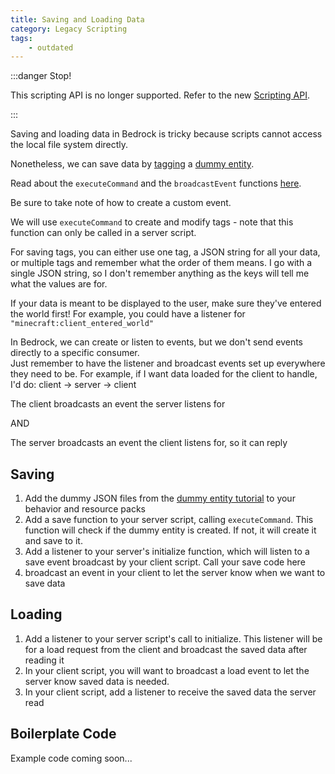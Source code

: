 ```yaml
---
title: Saving and Loading Data
category: Legacy Scripting
tags:
    - outdated
---
```


:::danger Stop!

This scripting API is no longer supported. Refer to the new [Scripting API](/scripting/game-tests.html).

:::

Saving and loading data in Bedrock is tricky because scripts cannot access the local file system directly.

Nonetheless, we can save data by [tagging](https://www.youtube.com/watch?v=tjragqkAlMc) a [dummy entity](/entities/dummy-entities).

Read about the `executeCommand` and the `broadcastEvent` functions [here](https://bedrock.dev/docs/stable/Scripting).

Be sure to take note of how to create a custom event.

We will use `executeCommand` to create and modify tags - note that this function can only be called in a server script.

For saving tags, you can either use one tag, a JSON string for all your data, or multiple tags and remember what the order of them means. I go with a single JSON string, so I don't remember anything as the keys will tell me what the values are for.

If your data is meant to be displayed to the user, make sure they've entered the world first! For example, you could have a listener for `"minecraft:client_entered_world"`

In Bedrock, we can create or listen to events, but we don't send events directly to a specific consumer.  
 Just remember to have the listener and broadcast events set up everywhere they need to be. For example, if I want data loaded for the client to handle, I'd do:
client -> server -> client

The client broadcasts an event the server listens for

AND

The server broadcasts an event the client listens for, so it can reply

## Saving

1. Add the dummy JSON files from the [dummy entity tutorial](/entities/dummy-entities) to your behavior and resource packs
2. Add a save function to your server script, calling `executeCommand`. This function will check if the dummy entity is created. If not, it will create it and save to it.
3. Add a listener to your server's initialize function, which will listen to a save event broadcast by your client script. Call your save code here
4. broadcast an event in your client to let the server know when we want to save data

## Loading

1. Add a listener to your server script's call to initialize. This listener will be for a load request from the client and broadcast the saved data after reading it
2. In your client script, you will want to broadcast a load event to let the server know saved data is needed.
3. In your client script, add a listener to receive the saved data the server read

## Boilerplate Code

Example code coming soon...